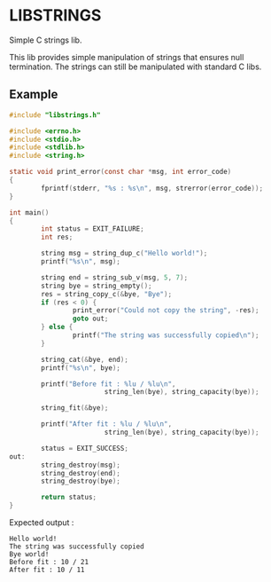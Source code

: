 # LIBSTRINGS

Simple C strings lib.

This lib provides simple manipulation of strings that ensures null termination.
The strings can still be manipulated with standard C libs.

## Example

```C
#include "libstrings.h"

#include <errno.h>
#include <stdio.h>
#include <stdlib.h>
#include <string.h>

static void print_error(const char *msg, int error_code)
{
        fprintf(stderr, "%s : %s\n", msg, strerror(error_code));
}

int main()
{
        int status = EXIT_FAILURE;
        int res;

        string msg = string_dup_c("Hello world!");
        printf("%s\n", msg);

        string end = string_sub_v(msg, 5, 7);
        string bye = string_empty();
        res = string_copy_c(&bye, "Bye");
        if (res < 0) {
                print_error("Could not copy the string", -res);
                goto out;
        } else {
                printf("The string was successfully copied\n");
        }

        string_cat(&bye, end);
        printf("%s\n", bye);

        printf("Before fit : %lu / %lu\n",
                        string_len(bye), string_capacity(bye));

        string_fit(&bye);

        printf("After fit : %lu / %lu\n",
                        string_len(bye), string_capacity(bye));

        status = EXIT_SUCCESS;
out:
        string_destroy(msg);
        string_destroy(end);
        string_destroy(bye);

        return status;
}
```

Expected output :
```
Hello world!
The string was successfully copied
Bye world!
Before fit : 10 / 21
After fit : 10 / 11
```
